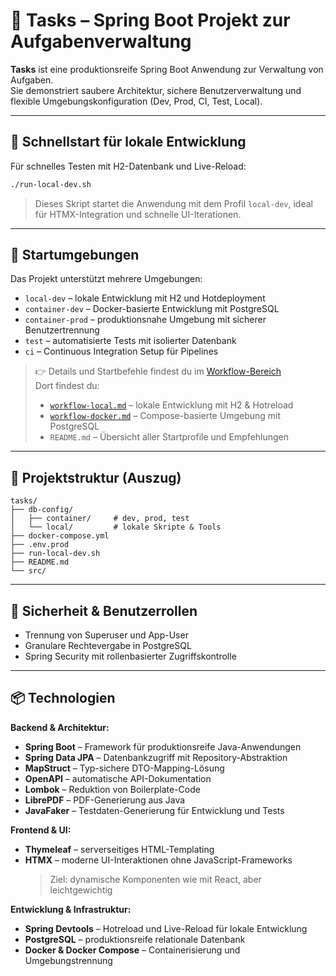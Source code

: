 # 📝 Tasks – Spring Boot Projekt zur Aufgabenverwaltung

**Tasks** ist eine produktionsreife Spring Boot Anwendung zur Verwaltung von Aufgaben.  
Sie demonstriert saubere Architektur, sichere Benutzerverwaltung und flexible Umgebungskonfiguration (Dev, Prod, CI, Test, Local).

---

## 🚀 Schnellstart für lokale Entwicklung

Für schnelles Testen mit H2-Datenbank und Live-Reload:

```bash
./run-local-dev.sh
```

> Dieses Skript startet die Anwendung mit dem Profil `local-dev`, ideal für HTMX-Integration und schnelle UI-Iterationen.

---

## 🧭 Startumgebungen

Das Projekt unterstützt mehrere Umgebungen:

- `local-dev` – lokale Entwicklung mit H2 und Hotdeployment
- `container-dev` – Docker-basierte Entwicklung mit PostgreSQL
- `container-prod` – produktionsnahe Umgebung mit sicherer Benutzertrennung
- `test` – automatisierte Tests mit isolierter Datenbank
- `ci` – Continuous Integration Setup für Pipelines

> 👉 Details und Startbefehle findest du im [Workflow-Bereich](./docs/workflow/README.md)  
> Dort findest du:
> - [`workflow-local.md`](./docs/workflow/workflow-local.md) – lokale Entwicklung mit H2 & Hotreload
> - [`workflow-docker.md`](./docs/workflow/workflow-docker.md) – Compose-basierte Umgebung mit PostgreSQL
> - `README.md` – Übersicht aller Startprofile und Empfehlungen

---

## 🧱 Projektstruktur (Auszug)

```plaintext
tasks/
├── db-config/
│   ├── container/     # dev, prod, test
│   └── local/         # lokale Skripte & Tools
├── docker-compose.yml
├── .env.prod
├── run-local-dev.sh
├── README.md
└── src/
```

---

## 🔐 Sicherheit & Benutzerrollen

- Trennung von Superuser und App-User
- Granulare Rechtevergabe in PostgreSQL
- Spring Security mit rollenbasierter Zugriffskontrolle

---

## 📦 Technologien

**Backend & Architektur:**
- **Spring Boot** – Framework für produktionsreife Java-Anwendungen
- **Spring Data JPA** – Datenbankzugriff mit Repository-Abstraktion
- **MapStruct** – Typ-sichere DTO-Mapping-Lösung
- **OpenAPI** – automatische API-Dokumentation
- **Lombok** – Reduktion von Boilerplate-Code
- **LibrePDF** – PDF-Generierung aus Java
- **JavaFaker** – Testdaten-Generierung für Entwicklung und Tests

**Frontend & UI:**
- **Thymeleaf** – serverseitiges HTML-Templating
- **HTMX** – moderne UI-Interaktionen ohne JavaScript-Frameworks
  > Ziel: dynamische Komponenten wie mit React, aber leichtgewichtig

**Entwicklung & Infrastruktur:**
- **Spring Devtools** – Hotreload und Live-Reload für lokale Entwicklung
- **PostgreSQL** – produktionsreife relationale Datenbank
- **Docker & Docker Compose** – Containerisierung und Umgebungstrennung
